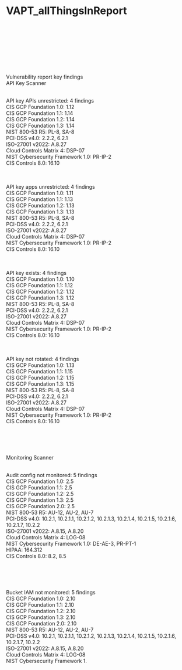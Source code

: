 # VAPT_allThingsInReport<br><br><br><br><br>


Vulnerability report key findings<br>
API Key Scanner<br><br>

API key APIs unrestricted: 4 findings<br>
CIS GCP Foundation 1.0: 1.12<br>
CIS GCP Foundation 1.1: 1.14<br>
CIS GCP Foundation 1.2: 1.14<br>
CIS GCP Foundation 1.3: 1.14<br>
NIST 800-53 R5: PL-8, SA-8<br>
PCI-DSS v4.0: 2.2.2, 6.2.1<br>
ISO-27001 v2022: A.8.27<br>
Cloud Controls Matrix 4: DSP-07<br>
NIST Cybersecurity Framework 1.0: PR-IP-2<br>
CIS Controls 8.0: 16.10<br><br><br>


API key apps unrestricted: 4 findings<br>
CIS GCP Foundation 1.0: 1.11<br>
CIS GCP Foundation 1.1: 1.13<br>
CIS GCP Foundation 1.2: 1.13<br>
CIS GCP Foundation 1.3: 1.13<br>
NIST 800-53 R5: PL-8, SA-8<br>
PCI-DSS v4.0: 2.2.2, 6.2.1<br>
ISO-27001 v2022: A.8.27<br>
Cloud Controls Matrix 4: DSP-07<br>
NIST Cybersecurity Framework 1.0: PR-IP-2<br>
CIS Controls 8.0: 16.10<br><br><br>


API key exists: 4 findings<br>
CIS GCP Foundation 1.0: 1.10<br>
CIS GCP Foundation 1.1: 1.12<br>
CIS GCP Foundation 1.2: 1.12<br>
CIS GCP Foundation 1.3: 1.12<br>
NIST 800-53 R5: PL-8, SA-8<br>
PCI-DSS v4.0: 2.2.2, 6.2.1<br>
ISO-27001 v2022: A.8.27<br>
Cloud Controls Matrix 4: DSP-07<br>
NIST Cybersecurity Framework 1.0: PR-IP-2<br>
CIS Controls 8.0: 16.10<br><br><br>


API key not rotated: 4 findings<br>
CIS GCP Foundation 1.0: 1.13<br>
CIS GCP Foundation 1.1: 1.15<br>
CIS GCP Foundation 1.2: 1.15<br>
CIS GCP Foundation 1.3: 1.15<br>
NIST 800-53 R5: PL-8, SA-8<br>
PCI-DSS v4.0: 2.2.2, 6.2.1<br>
ISO-27001 v2022: A.8.27<br>
Cloud Controls Matrix 4: DSP-07<br>
NIST Cybersecurity Framework 1.0: PR-IP-2<br>
CIS Controls 8.0: 16.10<br>
<br><br><br><br>


Monitoring Scanner<br><br>

Audit config not monitored: 5 findings<br>
CIS GCP Foundation 1.0: 2.5<br>
CIS GCP Foundation 1.1: 2.5<br>
CIS GCP Foundation 1.2: 2.5<br>
CIS GCP Foundation 1.3: 2.5<br>
CIS GCP Foundation 2.0: 2.5<br>
NIST 800-53 R5: AU-12, AU-2, AU-7<br>
PCI-DSS v4.0: 10.2.1, 10.2.1.1, 10.2.1.2, 10.2.1.3, 10.2.1.4, 10.2.1.5, 10.2.1.6, 10.2.1.7, 10.2.2<br>
ISO-27001 v2022: A.8.15, A.8.20<br>
Cloud Controls Matrix 4: LOG-08<br>
NIST Cybersecurity Framework 1.0: DE-AE-3, PR-PT-1<br>
HIPAA: 164.312<br>
CIS Controls 8.0: 8.2, 8.5<br>
<br><br><br><br>

Bucket IAM not monitored: 5 findings<br>
CIS GCP Foundation 1.0: 2.10<br>
CIS GCP Foundation 1.1: 2.10<br>
CIS GCP Foundation 1.2: 2.10<br>
CIS GCP Foundation 1.3: 2.10<br>
CIS GCP Foundation 2.0: 2.10<br>
NIST 800-53 R5: AU-12, AU-2, AU-7<br>
PCI-DSS v4.0: 10.2.1, 10.2.1.1, 10.2.1.2, 10.2.1.3, 10.2.1.4, 10.2.1.5, 10.2.1.6, 10.2.1.7, 10.2.2<br>
ISO-27001 v2022: A.8.15, A.8.20<br>
Cloud Controls Matrix 4: LOG-08<br>
NIST Cybersecurity Framework 1.
